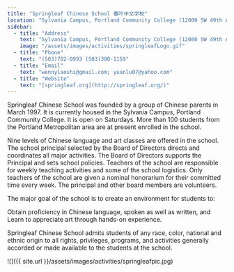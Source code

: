 ```yaml
---
title: "Springleaf Chinese School 春叶中文学校"
location: "Sylvania Campus, Portland Community College (12000 SW 49th Ave.)"
sidebar:
  - title: "Address"
    text: "Sylvania Campus, Portland Community College (12000 SW 49th Ave.)"
    image: "/assets/images/activities/springleafLogo.gif"
  - title: "Phone"
    text: "(503)702-0993 (503)380-1159"
  - title: "Email"
    text: "wennylaoshi@gmail.com; yuanlu07@yahoo.com"
  - title: "Website"
    text: "[springleaf.org](http://springleaf.org/)"
---
```


Springleaf Chinese School was founded by a group of Chinese parents in March 1997. It is currently housed in the Sylvania Campus, Portland   Community College. It is open on Saturdays. More than 100 students from the Portland Metropolitan area are at present enrolled in the school.

Nine levels of Chinese language and art classes are offered in the school. The school principal selected by the Board of Directors directs and coordinates all major activities. The Board of Directors supports the Principal and sets school policies. Teachers of the school are responsible for weekly teaching activities and some of the school logistics. Only teachers of the school are given a nominal honorarium for their committed time every week. The principal and other board members are volunteers.

The major goal of the school is to create an environment for students to:

Obtain proficiency in Chinese language, spoken as well as written, and
Learn to appreciate art through hands-on experience.

Springleaf Chinese School admits students of any race, color, national and ethnic origin to all rights, privileges, programs, and activities generally accorded or made available to the students at the school.

![]({{ site.url }}/assets/images/activities/springleafpic.jpg)
